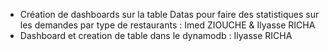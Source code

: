 - Création de dashboards sur la table Datas pour faire des statistiques sur les demandes par type de restaurants : Imed ZIOUCHE & Ilyasse RICHA 
- Dashboard et creation de table dans le dynamodb : Ilyasse RICHA
